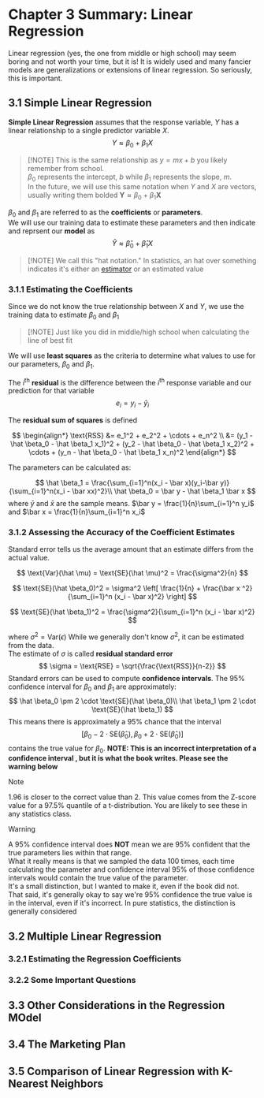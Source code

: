 # Chapter 3 Summary: Linear Regression
Linear regression (yes, the one from middle or high school) may seem boring and not worth your time, but it is!  It
is widely used and many fancier models are generalizations or extensions of linear regression.  So seriously, this is
important.
## 3.1 Simple Linear Regression
**Simple Linear Regression** assumes that the response variable, $Y$ has a linear relationship to a single predictor
variable $X$.
$$
\begin{equation*}
Y \approx \beta_0 + \beta_1 X
\end{equation*}
$$

> [!NOTE] This is the same relationship as $y=mx+b$ you likely remember from school. \
> $\beta_0$ represents the intercept, $b$ while $\beta_1$ represents the slope, $m$. \
> In the future, we will use this same notation when $Y$ and $X$ are vectors, usually writing them bolded
> $\mathbf{Y} \approx \beta_0 + \beta_1 \mathbf{X}$

$\beta_0$ and $\beta_1$ are referred to as the **coefficients** or **parameters**. \
We will use our training data to estimate these parameters and then indicate and reprsent our **model** as
$$
\begin{equation*}
\hat Y \approx \hat \beta_0 + \hat \beta_1 X
\end{equation*}
$$
> [!NOTE] We call this "hat notation."  In statistics, an hat over something indicates it's either an 
> [estimator](https://en.wikipedia.org/wiki/Estimator) or an estimated value

### 3.1.1 Estimating the Coefficients
Since we do not know the true relationship between $X$ and $Y$, we use the training data to estimate $\beta_0$ and 
$\beta_1$
> [!NOTE] Just like you did in middle/high school when calculating the line of best fit

We will use **least squares** as the criteria to determine what values to use for our parameters, $\beta_0$ and $\beta_1$.

The $i$<sup>th</sup> **residual** is the difference between the $i$<sup>th</sup> response variable and our prediction for
that variable
$$
e_i = y_i - \hat y_i
$$

The **residual sum of squares** is defined

$$
\begin{align*}
\text{RSS} &= e_1^2 + e_2^2 + \cdots + e_n^2 \\
&= (y_1 - \hat \beta_0 - \hat \beta_1 x_1)^2 + (y_2 - \hat \beta_0 - \hat \beta_1 x_2)^2  + \cdots + (y_n - \hat \beta_0 - \hat \beta_1 x_n)^2 
\end{align*}
$$

The parameters can be calculated as:

$$
\hat \beta_1 = \frac{\sum_{i=1}^n(x_i - \bar x)(y_i-\bar y)}{\sum_{i=1}^n(x_i - \bar xx)^2}\\
\hat \beta_0 = \bar y - \hat \beta_1 \bar x
$$
where $\bar y$ and $\bar x$ are the sample means.  $\bar y = \frac{1}{n}\sum_{i=1}^n y_i$ and $\bar x = \frac{1}{n}\sum_{i=1}^n x_i$ 
### 3.1.2 Assessing the Accuracy of the Coefficient Estimates
Standard error tells us the average amount that an estimate differs from the actual value.

$$
\text{Var}(\hat \mu) = \text{SE}(\hat \mu)^2 = \frac{\sigma^2}{n}
$$

$$
\text{SE}(\hat \beta_0)^2 = \sigma^2 \left[ \frac{1}{n} + \frac{\bar x ^2}{\sum_{i=1}^n (x_i - \bar x)^2} \right]
$$

$$
\text{SE}(\hat \beta_1)^2 = \frac{\sigma^2}{\sum_{i=1}^n (x_i - \bar x)^2}
$$

where $\sigma^2 = \text{Var}(\epsilon)$  While we generally don't know $\sigma^2$, it can be estimated from the data.  
The estimate of $\sigma$ is called **residual standard error**
$$
\sigma = \text{RSE} = \sqrt{\frac{\text{RSS}}{n-2}}
$$
Standard errors can be used to compute **confidence intervals**.  The 95% confidence interval for $\beta_0$ and $\beta_1$
are approximately:
$$
\hat \beta_0 \pm 2 \cdot \text{SE}(\hat \beta_0)\\
\hat \beta_1 \pm 2 \cdot \text{SE}(\hat \beta_1)
$$
This means there is approximately a 95% chance that the interval 
$$
\left[\beta_0 - 2 \cdot \text{SE}(\hat \beta_0), \beta_0 + 2 \cdot \text{SE}(\hat \beta_0)\right]
$$
contains the true value for $\beta_0$.  **NOTE: This is an incorrect interpretation of a confidence interval
, but it is what the book writes.  Please see the warning below**

> [!NOTE]
> 1.96 is closer to the correct value than 2.  This value comes from the Z-score value for a 97.5% quantile of a
> t-distribution.  You are likely to see these in any statistics class.

> [!WARNING]
> A 95% confidence interval does **NOT** mean we are 95% confident that the true parameters lies within that range. \
> What it really means is that we sampled the data 100 times, each time calculating the parameter and confidence interval
> 95% of those confidence intervals would contain the true value of the parameter. \
> It's a small distinction, but I wanted to make it, even if the book did not. \
> That said, it's generally okay to say we're 95% confidence the true value is in the interval, even if it's incorrect.
> In pure statistics, the distinction is generally considered

## 3.2 Multiple Linear Regression
### 3.2.1 Estimating the Regression Coefficients
### 3.2.2 Some Important Questions
## 3.3 Other Considerations in the Regression MOdel
## 3.4 The Marketing Plan
## 3.5 Comparison of Linear Regression with K-Nearest Neighbors